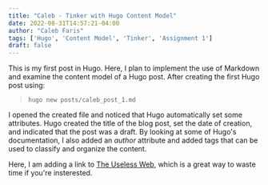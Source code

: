 ```yaml
---
title: "Caleb - Tinker with Hugo Content Model"
date: 2022-08-31T14:57:21-04:00
author: "Caleb Faris"
tags: ['Hugo', 'Content Model', 'Tinker', 'Assignment 1']
draft: false
---
```

This is my first post in Hugo. Here, I plan to implement the use of Markdown and examine the content model of a Hugo post. After creating the first Hugo post using: 

> `hugo new posts/caleb_post_1.md`

I opened the created file and noticed that Hugo automatically set some attributes. Hugo created the title of the blog post, set the date of creation, and indicated that the post was a draft. By looking at some of Hugo's documentation, I also added an *author* attribute and added tags that can be used to classify and organize the content. 

Here, I am adding a link to [The Useless Web](https://theuselessweb.com/), which is a great way to waste time if you're insterested.